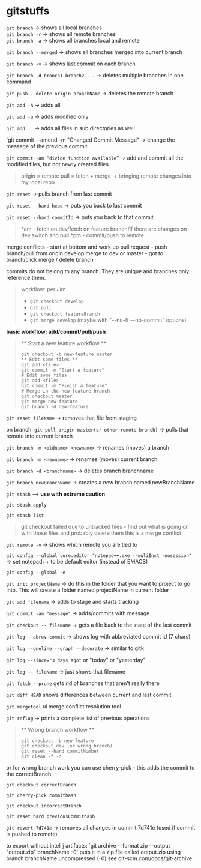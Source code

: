 # gitstuffs

`git branch`     -> shows all local branches   
`git branch -r`  -> shows all remote branches  
`git branch -a`  -> shows all branches local and remote

`git branch --merged`   -> shows all branches merged into current branch

`git branch -v`   -> shows last commit on each branch

`git branch -d branch1 branch2....`   -> deletes multiple branches in one command

`git push --delete origin branchName`  -> deletes the remote branch

`git add -A`  -> adds all

`git add -u`  -> adds modified only

`git add . `  -> adds all files in sub directories as well 

`git commit --amend -m "Changed Commit Message"    -> change the message of the previous commit

`git commit -am “divide function available”`      -> add and commit all the modified files, but not newly created files

> origin = remote
pull = fetch + merge  -> bringing remote changes into my local repo

`git reset`   -> pulls branch from last commit

`git reset --hard head`     -> puts you back to last commit

`git reset --hard commitId`   -> puts you back to that commit

>*am - fetch on dev/fetch on feature branch/if there are changes on dev switch and pull 
>*pm - commit/push to remote

merge conflicts - start at bottom and work up
pull request - push branch/pull from origin develop
merge to dev or master - got to branch/click merge / delete branch

commits do not belong to any branch. They are unique and branches only reference them.

> workflow: per Jim
> - `git checkout develop` 
> - `git pull`
> - `git checkout featureBranch`
> - `git merge develop` (maybe with "--no-ff --no-commit" options)

**basic workflow: add/commit/pull/push**

>** Start a new feature workflow **
>```
>git checkout -b new-feature master
>** Edit some files **
>git add <file>
>git commit -m "Start a feature"
># Edit some files
>git add <file>
>git commit -m "Finish a feature"
># Merge in the new-feature branch
>git checkout master
>git merge new-feature
>git branch -d new-feature 
>```

`git reset fileName`  -> removes that file from staging

on branch: `git pull origin master(or other remote branch)`  -> pulls that remote into current branch

`git branch -m <oldname> <newname>`  -> renames (moves) a branch

`git branch -m <newname>`  -> renames (moves) current branch

`git branch -d <branchname>`   -> deletes branch branchname 

`git branch newBranchName`   -> creates a new branch named newBranchName
  
`git stash` --> **use with extreme caution**

`git stash apply`

`git stash list`

> git checkout failed due to untracked files - find out what is going on with those files and probably delete them this is a merge conflict

`git remote -v`   -> shows which remote you are tied to 

`git config --global core.editor "notepad++.exe --muliInst -nosession"`  -> set notepad++ to be default editor (instead of EMACS)

`git config --global -e` 

`git init projectName`  -> do this in the folder that you want to project to go into. This will create a folder named projectName in current folder

`git add filename` -> adds to stage and starts tracking

`git commit -am "message"`  -> adds/commits with message

`git checkout -- fileName`   -> gets a file back to the state of the last commit

`git log --abrev-commit`  -> shows log with abbreviated commit id (7 chars)

`git log --oneline --graph --decorate`  -> similar to gitk

`git log --since="3 days ago"`   or "today" or "yesterday"

`git log -- fileName`   -> just shows that filename

`git fetch --prune` gets rid of branches that aren't really there

`git diff HEAD`    shows differences between current and last commit

`git mergetool`    ui merge conflict resolution tool

`git reflog` -> prints a complete list of previous operations

>** Wrong branch workflow **
>```
>git checkout -b new-feature 
>git checkout dev (or wrong branch)
>git reset --hard commitNumber
>git clean -f -d
>```
or for wrong branch work you can use cherry-pick - this adds the commit to the correctBranch

`git checkout correctBranch`

`git cherry-pick commithash`

`git checkout incorrectBranch`

`git reset hard previousCommithash`

`git revert 7d741e`  -> removes all changes in commit 7d741e (used if commit is pushed to remote)

to export without intellij artifacts:
`git archive --format zip --output "output.zip" branchName -0'  puts it in a zip file called output.zip using branch branchName uncompressed (-0)  see git-scm.com/docs/git-archive 
